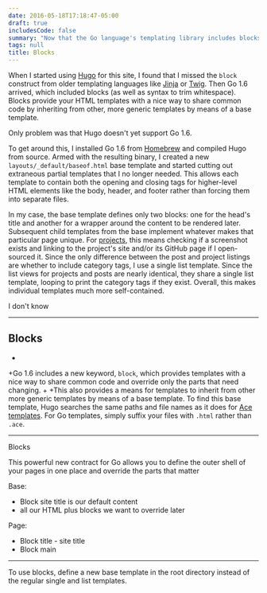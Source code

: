 ```yaml
---
date: 2016-05-18T17:18:47-05:00
draft: true
includesCode: false
summary: "Now that the Go language's templating library includes blocks, I rewrote a bunch of this website's layouts to use them"
tags: null
title: Blocks
---
```


When I started using [Hugo](http://gohugo.io/) for this site, I found that I missed the `block` construct from older templating languages like [Jinja](#) or [Twig](#). Then Go 1.6 arrived, which included blocks (as well as syntax to trim whitespace). Blocks provide your HTML templates with a nice way to share common code by inheriting from other, more generic templates by means of a base template.

Only problem was that Hugo doesn't yet support Go 1.6.

To get around this, I installed Go 1.6 from [Homebrew](http://brew.sh/) and compiled Hugo from source. Armed with the resulting binary, I created a new `layouts/_default/baseof.html` base template and started cutting out extraneous partial templates that I no longer needed. This allows each template to contain both the opening and closing tags for higher-level HTML elements like the body, header, and footer rather than forcing them into separate files.

In my case, the base template defines only two blocks: one for the head's title and another for a wrapper around the content to be rendered later. Subsequent child templates from the base implement whatever makes that particular page unique. For [projects](/project), this means checking if a screenshot exists and linking to the project's site and/or its GitHub page if I open-sourced it. Since the only difference between the post and project listings are whether to include category tags, I use a single list template. Since the list views for projects and posts are nearly identical, they share a single list template, looping to print the category tags if they exist. Overall, this makes individual templates much more self-contained.

I don't know 

---  

## Blocks
 +
 +Go 1.6 includes a new keyword, `block`, which provides templates with a nice way to share common code and override only the parts that need changing.
 +
 +This also provides a means for templates to inherit from other more generic templates by means of a base template. To find this base template, Hugo searches the same paths and file names as it does for [Ace templates](/templates/ace). For Go templates, simply suffix your files with `.html` rather than `.ace`.

---

Blocks

This powerful new contract for Go allows you to define the outer shell of your pages in one place and override the parts that matter

Base:
- Block site title is our default content
- all our HTML plus blocks we want to override later

Page:
- Block title - site title
- Block main

---  

To use blocks, define a new base template in the root directory instead of the regular single and list templates.

